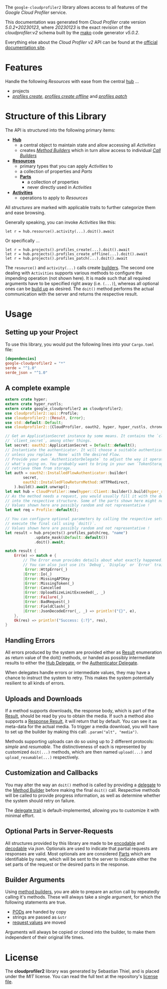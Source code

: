 <!---
DO NOT EDIT !
This file was generated automatically from 'src/generator/templates/api/README.md.mako'
DO NOT EDIT !
-->
The `google-cloudprofiler2` library allows access to all features of the *Google Cloud Profiler* service.

This documentation was generated from *Cloud Profiler* crate version *5.0.2+20230123*, where *20230123* is the exact revision of the *cloudprofiler:v2* schema built by the [mako](http://www.makotemplates.org/) code generator *v5.0.2*.

Everything else about the *Cloud Profiler* *v2* API can be found at the
[official documentation site](https://cloud.google.com/profiler/).
# Features

Handle the following *Resources* with ease from the central [hub](https://docs.rs/google-cloudprofiler2/5.0.2+20230123/google_cloudprofiler2/CloudProfiler) ... 

* projects
 * [*profiles create*](https://docs.rs/google-cloudprofiler2/5.0.2+20230123/google_cloudprofiler2/api::ProjectProfileCreateCall), [*profiles create offline*](https://docs.rs/google-cloudprofiler2/5.0.2+20230123/google_cloudprofiler2/api::ProjectProfileCreateOfflineCall) and [*profiles patch*](https://docs.rs/google-cloudprofiler2/5.0.2+20230123/google_cloudprofiler2/api::ProjectProfilePatchCall)




# Structure of this Library

The API is structured into the following primary items:

* **[Hub](https://docs.rs/google-cloudprofiler2/5.0.2+20230123/google_cloudprofiler2/CloudProfiler)**
    * a central object to maintain state and allow accessing all *Activities*
    * creates [*Method Builders*](https://docs.rs/google-cloudprofiler2/5.0.2+20230123/google_cloudprofiler2/client::MethodsBuilder) which in turn
      allow access to individual [*Call Builders*](https://docs.rs/google-cloudprofiler2/5.0.2+20230123/google_cloudprofiler2/client::CallBuilder)
* **[Resources](https://docs.rs/google-cloudprofiler2/5.0.2+20230123/google_cloudprofiler2/client::Resource)**
    * primary types that you can apply *Activities* to
    * a collection of properties and *Parts*
    * **[Parts](https://docs.rs/google-cloudprofiler2/5.0.2+20230123/google_cloudprofiler2/client::Part)**
        * a collection of properties
        * never directly used in *Activities*
* **[Activities](https://docs.rs/google-cloudprofiler2/5.0.2+20230123/google_cloudprofiler2/client::CallBuilder)**
    * operations to apply to *Resources*

All *structures* are marked with applicable traits to further categorize them and ease browsing.

Generally speaking, you can invoke *Activities* like this:

```Rust,ignore
let r = hub.resource().activity(...).doit().await
```

Or specifically ...

```ignore
let r = hub.projects().profiles_create(...).doit().await
let r = hub.projects().profiles_create_offline(...).doit().await
let r = hub.projects().profiles_patch(...).doit().await
```

The `resource()` and `activity(...)` calls create [builders][builder-pattern]. The second one dealing with `Activities` 
supports various methods to configure the impending operation (not shown here). It is made such that all required arguments have to be 
specified right away (i.e. `(...)`), whereas all optional ones can be [build up][builder-pattern] as desired.
The `doit()` method performs the actual communication with the server and returns the respective result.

# Usage

## Setting up your Project

To use this library, you would put the following lines into your `Cargo.toml` file:

```toml
[dependencies]
google-cloudprofiler2 = "*"
serde = "^1.0"
serde_json = "^1.0"
```

## A complete example

```Rust
extern crate hyper;
extern crate hyper_rustls;
extern crate google_cloudprofiler2 as cloudprofiler2;
use cloudprofiler2::api::Profile;
use cloudprofiler2::{Result, Error};
use std::default::Default;
use cloudprofiler2::{CloudProfiler, oauth2, hyper, hyper_rustls, chrono, FieldMask};

// Get an ApplicationSecret instance by some means. It contains the `client_id` and 
// `client_secret`, among other things.
let secret: oauth2::ApplicationSecret = Default::default();
// Instantiate the authenticator. It will choose a suitable authentication flow for you, 
// unless you replace  `None` with the desired Flow.
// Provide your own `AuthenticatorDelegate` to adjust the way it operates and get feedback about 
// what's going on. You probably want to bring in your own `TokenStorage` to persist tokens and
// retrieve them from storage.
let auth = oauth2::InstalledFlowAuthenticator::builder(
        secret,
        oauth2::InstalledFlowReturnMethod::HTTPRedirect,
    ).build().await.unwrap();
let mut hub = CloudProfiler::new(hyper::Client::builder().build(hyper_rustls::HttpsConnectorBuilder::new().with_native_roots().https_or_http().enable_http1().enable_http2().build()), auth);
// As the method needs a request, you would usually fill it with the desired information
// into the respective structure. Some of the parts shown here might not be applicable !
// Values shown here are possibly random and not representative !
let mut req = Profile::default();

// You can configure optional parameters by calling the respective setters at will, and
// execute the final call using `doit()`.
// Values shown here are possibly random and not representative !
let result = hub.projects().profiles_patch(req, "name")
             .update_mask(&Default::default())
             .doit().await;

match result {
    Err(e) => match e {
        // The Error enum provides details about what exactly happened.
        // You can also just use its `Debug`, `Display` or `Error` traits
         Error::HttpError(_)
        |Error::Io(_)
        |Error::MissingAPIKey
        |Error::MissingToken(_)
        |Error::Cancelled
        |Error::UploadSizeLimitExceeded(_, _)
        |Error::Failure(_)
        |Error::BadRequest(_)
        |Error::FieldClash(_)
        |Error::JsonDecodeError(_, _) => println!("{}", e),
    },
    Ok(res) => println!("Success: {:?}", res),
}

```
## Handling Errors

All errors produced by the system are provided either as [Result](https://docs.rs/google-cloudprofiler2/5.0.2+20230123/google_cloudprofiler2/client::Result) enumeration as return value of
the doit() methods, or handed as possibly intermediate results to either the 
[Hub Delegate](https://docs.rs/google-cloudprofiler2/5.0.2+20230123/google_cloudprofiler2/client::Delegate), or the [Authenticator Delegate](https://docs.rs/yup-oauth2/*/yup_oauth2/trait.AuthenticatorDelegate.html).

When delegates handle errors or intermediate values, they may have a chance to instruct the system to retry. This 
makes the system potentially resilient to all kinds of errors.

## Uploads and Downloads
If a method supports downloads, the response body, which is part of the [Result](https://docs.rs/google-cloudprofiler2/5.0.2+20230123/google_cloudprofiler2/client::Result), should be
read by you to obtain the media.
If such a method also supports a [Response Result](https://docs.rs/google-cloudprofiler2/5.0.2+20230123/google_cloudprofiler2/client::ResponseResult), it will return that by default.
You can see it as meta-data for the actual media. To trigger a media download, you will have to set up the builder by making
this call: `.param("alt", "media")`.

Methods supporting uploads can do so using up to 2 different protocols: 
*simple* and *resumable*. The distinctiveness of each is represented by customized 
`doit(...)` methods, which are then named `upload(...)` and `upload_resumable(...)` respectively.

## Customization and Callbacks

You may alter the way an `doit()` method is called by providing a [delegate](https://docs.rs/google-cloudprofiler2/5.0.2+20230123/google_cloudprofiler2/client::Delegate) to the 
[Method Builder](https://docs.rs/google-cloudprofiler2/5.0.2+20230123/google_cloudprofiler2/client::CallBuilder) before making the final `doit()` call. 
Respective methods will be called to provide progress information, as well as determine whether the system should 
retry on failure.

The [delegate trait](https://docs.rs/google-cloudprofiler2/5.0.2+20230123/google_cloudprofiler2/client::Delegate) is default-implemented, allowing you to customize it with minimal effort.

## Optional Parts in Server-Requests

All structures provided by this library are made to be [encodable](https://docs.rs/google-cloudprofiler2/5.0.2+20230123/google_cloudprofiler2/client::RequestValue) and 
[decodable](https://docs.rs/google-cloudprofiler2/5.0.2+20230123/google_cloudprofiler2/client::ResponseResult) via *json*. Optionals are used to indicate that partial requests are responses 
are valid.
Most optionals are are considered [Parts](https://docs.rs/google-cloudprofiler2/5.0.2+20230123/google_cloudprofiler2/client::Part) which are identifiable by name, which will be sent to 
the server to indicate either the set parts of the request or the desired parts in the response.

## Builder Arguments

Using [method builders](https://docs.rs/google-cloudprofiler2/5.0.2+20230123/google_cloudprofiler2/client::CallBuilder), you are able to prepare an action call by repeatedly calling it's methods.
These will always take a single argument, for which the following statements are true.

* [PODs][wiki-pod] are handed by copy
* strings are passed as `&str`
* [request values](https://docs.rs/google-cloudprofiler2/5.0.2+20230123/google_cloudprofiler2/client::RequestValue) are moved

Arguments will always be copied or cloned into the builder, to make them independent of their original life times.

[wiki-pod]: http://en.wikipedia.org/wiki/Plain_old_data_structure
[builder-pattern]: http://en.wikipedia.org/wiki/Builder_pattern
[google-go-api]: https://github.com/google/google-api-go-client

# License
The **cloudprofiler2** library was generated by Sebastian Thiel, and is placed 
under the *MIT* license.
You can read the full text at the repository's [license file][repo-license].

[repo-license]: https://github.com/Byron/google-apis-rsblob/main/LICENSE.md

